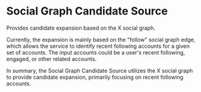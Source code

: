 # Social Graph Candidate Source
Provides candidate expansion based on the X social graph.

Currently, the expansion is mainly based on the "follow" social graph edge, which allows the service to identify recent following accounts for a given set of accounts. The input accounts could be a user's recent following, engaged, or other related accounts.

In summary, the Social Graph Candidate Source utilizes the X social graph to provide candidate expansion, primarily focusing on recent following accounts.

